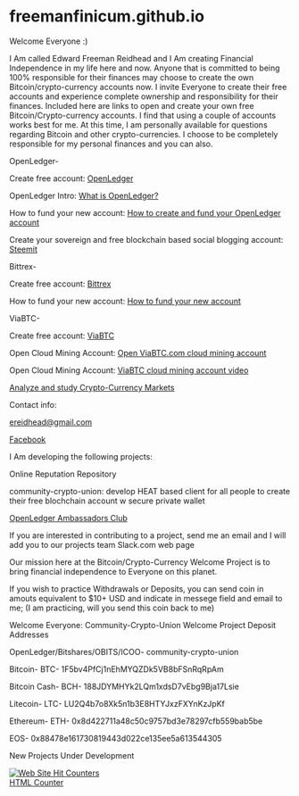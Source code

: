 # freemanfinicum.github.io


Welcome Everyone :)

I Am called Edward Freeman Reidhead and I Am creating Financial Independence in my life here and now.  Anyone that is committed to being 100% responsible for their finances may choose to create the own Bitcoin/crypto-currency accounts now.  I invite Everyone to create their free accounts and experience complete ownership and responsibility for their finances.  Included here are links to open and create your own free Bitcoin/Crypto-currency accounts.  I find that using a couple of accounts works best for me.  At this time, I am personally available for questions regarding Bitcoin and other crypto-currencies.  I choose to be completely responsible for my personal finances and you can also.


OpenLedger-


Create free account:   <a href="https://bitshares.openledger.info?r=community-crypto-union" target="_blank">OpenLedger</a>                                                         


OpenLedger Intro:   <a href="https://www.youtube.com/watch?v=JG_XiOdbum8" target="_blank">What is OpenLedger?</a>


How to fund your new account:   <a href="https://www.youtube.com/watch?v=B050uCS7NbI" target="_blank">How to create and fund your OpenLedger account</a>

Create your sovereign and free blockchain based social blogging account:    <a href="https://steemit.com/" target="_blank">Steemit</a>


Bittrex-


Create free account:   <a href="https://bittrex.com/Account/Register" target="_blank">Bittrex</a>


How to fund your new account:   <a href="https://www.youtube.com/watch?v=ITUX4W6Ig2w" target="_blank">How to fund your new account</a>


ViaBTC-


Create free account:   <a href="https://www.viabtc.com/account/signup" target="_blank">ViaBTC</a>


Open Cloud Mining Account:   <a href="https://pool.viabtc.com/?r=34262" target="_blank">Open ViaBTC.com cloud mining account</a>


Open Cloud Mining Account:   <a href="https://www.youtube.com/watch?v=3Ld5L4VIpRA" target="_blank">ViaBTC cloud mining account video</a>


<a href="https://coinmarketcap.com/all/views/all/" target="_blank">Analyze and study Crypto-Currency Markets</a>


Contact info:


<a href="ereidhead@gmail.com" target="_blank">ereidhead@gmail.com</a>


<a href="www.facebook.com/edward.reidhead.1" target="_blank">Facebook</a>

I Am developing the following projects:

Online Reputation Repository

community-crypto-union:   develop HEAT based client for all people to create their free blochchain account w secure private wallet

<a href="https://steemit.com/blockchain/@bloggersclub/openledger-aps-is-hiring-country-ambassadors" target="_blank">OpenLedger Ambassadors Club</a>

If you are interested in contributing to a project, send me an email and I will add you to our projects team Slack.com web page

Our mission here at the Bitcoin/Crypto-Currency Welcome Project is to bring financial independence to Everyone on this planet.  

If you wish to practice Withdrawals or Deposits, you can send coin in amouts equivalent to $10+ USD and indicate in messege field and email to me;    (I am practicing, will you send this coin back to me)

Welcome Everyone:   Community-Crypto-Union Welcome Project Deposit Addresses

OpenLedger/Bitshares/OBITS/ICOO-   community-crypto-union

Bitcoin- BTC-   1F5bv4PfCj1nEhMYQZDk5VB8bFSnRqRpAm

Bitcoin Cash- BCH-   188JDYMHYk2LQm1xdsD7vEbg9Bja17Lsie

Litecoin- LTC-   LU2Q4b7o8Xk5n1b3E8HTYJxzFXYnKzJpKf

Ethereum- ETH-   0x8d422711a48c50c9757bd3e78297cfb559bab5be

EOS-   0x88478e161730819443d022ce135ee5a613544305


New Projects Under Development


<a href="http://www.easycounter.com/">
<img src="//www.easycounter.com/counter.php?reidhead"
border="0" alt="Web Site Hit Counters"></a>
<br><a href="http://www.easycounter.com/">HTML Counter</a>


